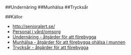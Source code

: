 ##Undernäring
##Munhälsa
##Trycksår



##Källor
* http://senioralert.se/
 * [Personal i vård/omsorg](http://plus.rjl.se/index.jsf?nodeId=43904&nodeType=13)
* [Undernäring - åtgärder för att förebygga](http://webbutik.skl.se/bilder/artiklar/pdf/7164-631-6.pdf?issuusl=ignore)
* [Munhälsa - åtgärder för att förebygga ohälsa i munnen](http://webbutik.skl.se/bilder/artiklar/pdf/7585-140-2.pdf?issuusl=ignore)
* [Trycksår - åtgärder för att förebygga](http://webbutik.skl.se/bilder/artiklar/pdf/7164-633-0.pdf?issuusl=ignore)
